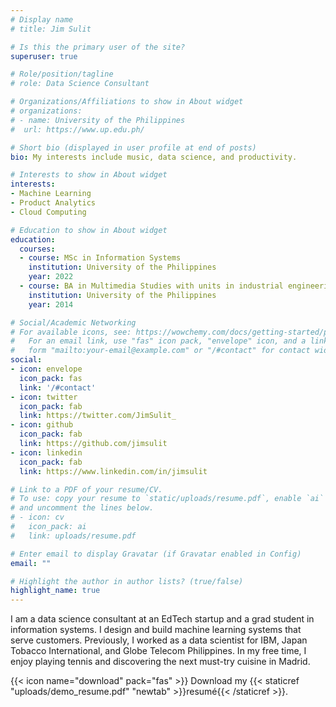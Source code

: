 ```yaml
---
# Display name
# title: Jim Sulit

# Is this the primary user of the site?
superuser: true

# Role/position/tagline
# role: Data Science Consultant

# Organizations/Affiliations to show in About widget
# organizations:
# - name: University of the Philippines
#  url: https://www.up.edu.ph/

# Short bio (displayed in user profile at end of posts)
bio: My interests include music, data science, and productivity.

# Interests to show in About widget
interests:
- Machine Learning
- Product Analytics
- Cloud Computing

# Education to show in About widget
education:
  courses:
  - course: MSc in Information Systems
    institution: University of the Philippines
    year: 2022
  - course: BA in Multimedia Studies with units in industrial engineering
    institution: University of the Philippines
    year: 2014

# Social/Academic Networking
# For available icons, see: https://wowchemy.com/docs/getting-started/page-builder/#icons
#   For an email link, use "fas" icon pack, "envelope" icon, and a link in the
#   form "mailto:your-email@example.com" or "/#contact" for contact widget.
social:
- icon: envelope
  icon_pack: fas
  link: '/#contact'
- icon: twitter
  icon_pack: fab
  link: https://twitter.com/JimSulit_
- icon: github
  icon_pack: fab
  link: https://github.com/jimsulit
- icon: linkedin
  icon_pack: fab
  link: https://www.linkedin.com/in/jimsulit

# Link to a PDF of your resume/CV.
# To use: copy your resume to `static/uploads/resume.pdf`, enable `ai` icons in `params.toml`, 
# and uncomment the lines below.
# - icon: cv
#   icon_pack: ai
#   link: uploads/resume.pdf

# Enter email to display Gravatar (if Gravatar enabled in Config)
email: ""

# Highlight the author in author lists? (true/false)
highlight_name: true
---
```



I am a data science consultant at an EdTech startup and a grad student in information systems. I design and build machine learning systems that serve customers. Previously, I worked as a data scientist for IBM, Japan Tobacco International, and Globe Telecom Philippines. In my free time, I enjoy playing tennis and discovering the next must-try cuisine in Madrid.

{{< icon name="download" pack="fas" >}} Download my {{< staticref "uploads/demo_resume.pdf" "newtab" >}}resumé{{< /staticref >}}.